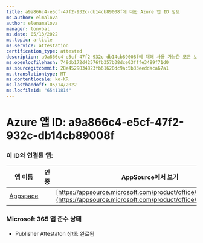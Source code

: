 ```yaml
---
title: a9a866c4-e5cf-47f2-932c-db14cb89008f에 대한 Azure 앱 ID 정보
ms.author: elmalova
author: elenamalova
manager: tonybal
ms.date: 05/13/2022
ms.topic: article
ms.service: attestation
certification_type: attested
description: a9a866c4-e5cf-47f2-932c-db14cb89008f에 대해 사용 가능한 모든 보안 및 규정 준수 정보입니다.
ms.openlocfilehash: 749db172d42576fb357b38dce03fffe3489f71d0
ms.sourcegitcommit: 28e4529834823fb61620dc9ac5b33eeddaca67a1
ms.translationtype: MT
ms.contentlocale: ko-KR
ms.lasthandoff: 05/14/2022
ms.locfileid: "65411814"
---
```

# <a name="azure-app-id-a9a866c4-e5cf-47f2-932c-db14cb89008f"></a>Azure 앱 ID: a9a866c4-e5cf-47f2-932c-db14cb89008f


### <a name="apps-associated-with-this-id"></a>이 ID와 연결된 앱:
| **앱 이름** | **인증** | **AppSource에서 보기** |
|--------------|---------------|-----------------------|
| [Appspace](../forward/WA200001738.md) |  | [https://appsource.microsoft.com/product/office/WA200001738](https://appsource.microsoft.com/product/office/WA200001738) |

### <a name="microsoft-365-app-compliance-status"></a>Microsoft 365 앱 준수 상태
- Publisher Attestaton 상태: 완료됨
